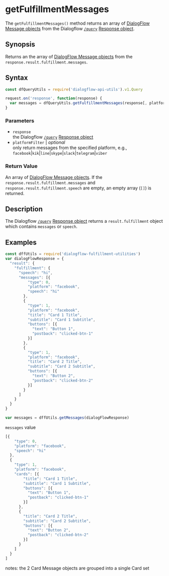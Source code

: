 # getFulfillmentMessages
The `getFulfillmentMessages()` method returns an array of [DialogFlow Message objects](https://dialogflow.com/docs/reference/agent/message-objects) from the Dialogflow [`/query`](https://dialogflow.com/docs/reference/agent/query#get_and_post_responses) [Response object](https://dialogflow.com/docs/reference/agent/query#get_and_post_responses).

## Synopsis
Returns an the array of [DialogFlow Message objects](https://dialogflow.com/docs/reference/agent/message-objects) from the `response.result.fulfillment.messages`.

## Syntax

```js
const dfQueryUtils = require('dialogflow-api-utils').v1.Query

request.on('response', function(response) {
  var messages = dfQueryUtils.getFulfillmentMessages(response[, platformFilter])
}
```

### Parameters
- `response`<br>
   the Dialogflow [`/query`](https://dialogflow.com/docs/reference/agent/query#get_and_post_responses) [Response object](https://dialogflow.com/docs/reference/agent/query#get_and_post_responses)
- `platformFilter` | *optional*<br>
  only return messages from the specified platform, e.g., `facebook`|`kik`|`line`|`skype`|`slack`|`telegram`|`viber`


### Return Value
An array of [DialogFlow Message objects](https://dialogflow.com/docs/reference/agent/message-objects). If the `response.result.fulfillment.messages` and `response.result.fulfillment.speech` are empty, an empty array (`[]`) is returned.

## Description
The Dialogflow [`/query`](https://dialogflow.com/docs/reference/agent/query#get_and_post_responses) [Response object](https://dialogflow.com/docs/reference/agent/query#get_and_post_responses) returns a `result.fulfillment` object which contains `messages` or `speech`. 

## Examples
```js
const dffUtils = require('dialogflow-fulfillment-utilities')
var dialogFlowResponse = {
  "result": {
    "fulfillment": {
      "speech": "hi",
      "messages": [{
          "type": 0,
          "platform": "facebook",
          "speech": "hi"
        },
        {
          "type": 1,
          "platform": "facebook",
          "title": "Card 1 Title",
          "subtitle": "Card 1 Subtitle",
          "buttons": [{
            "text": "Button 1",
            "postback": "clicked-btn-1"
          }]
        },
        {
          "type": 1,
          "platform": "facebook",
          "title": "Card 2 Title",
          "subtitle": "Card 2 Subtitle",
          "buttons": [{
            "text": "Button 2",
            "postback": "clicked-btn-2"
          }]
        }
      ]
    }
  }
}

var messages = dffUtils.getMessages(dialogFlowResponse)
```
`messages` value

```js
[{
    "type": 0,
    "platform": "facebook",
    "speech": "hi"
  },
  {
    "type": 1,
    "platform": "facebook",
    "cards": [{
        "title": "Card 1 Title",
        "subtitle": "Card 1 Subtitle",
        "buttons": [{
          "text": "Button 1",
          "postback": "clicked-btn-1"
        }]
      },
      {
        "title": "Card 2 Title",
        "subtitle": "Card 2 Subtitle",
        "buttons": [{
          "text": "Button 2",
          "postback": "clicked-btn-2"
        }]
      }
    ]
  }
]
```
notes: the 2 Card Message objects are grouped into a single Card set
